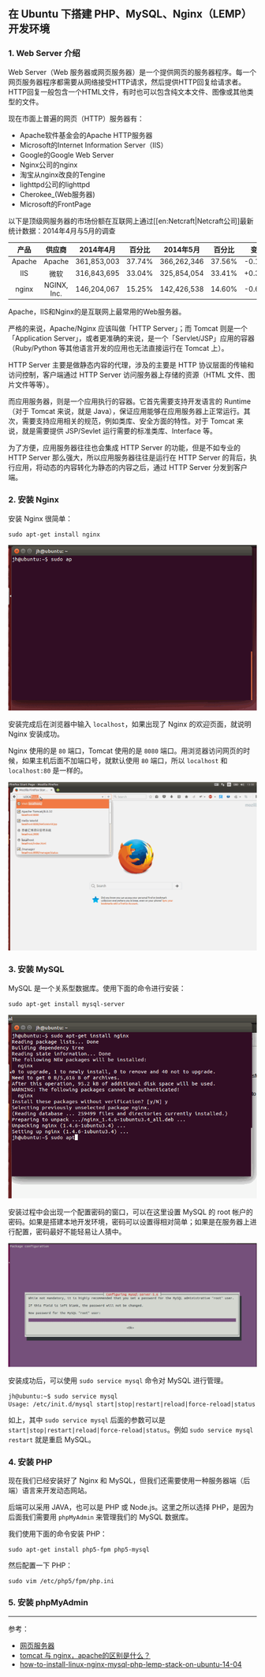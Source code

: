 ## 在 Ubuntu 下搭建 PHP、MySQL、Nginx（LEMP）开发环境

### 1. Web Server 介绍

Web Server（Web 服务器或网页服务器）是一个提供网页的服务器程序。每一个网页服务器程序都需要从网络接受HTTP请求，然后提供HTTP回复给请求者。HTTP回复一般包含一个HTML文件，有时也可以包含纯文本文件、图像或其他类型的文件。

现在市面上普遍的网页（HTTP）服务器有：

+ Apache软件基金会的Apache HTTP服务器
+ Microsoft的Internet Information Server（IIS）
+ Google的Google Web Server
+ Nginx公司的nginx
+ 淘宝从nginx改良的Tengine
+ lighttpd公司的lighttpd
+ Cherokee_(Web服务器)
+ Microsoft的FrontPage

以下是顶级网服务器的市场份额在互联网上通过[[en:Netcraft|Netcraft公司]最新统计数据：2014年4月与5月的调查

|产品|	供应商|2014年4月|百分比|2014年5月|百分比|变化|
|:---:|:---:|:---:|:---:|:---:|:---:|:---:|
|Apache|Apache|361,853,003|37.74%|366,262,346|37.56%|-0.18%
|IIS|微软|316,843,695|33.04%|325,854,054	|33.41%|+0.37%
|nginx|NGINX, Inc.|146,204,067|15.25%|142,426,538|14.60%|-0.64%|GWS|谷歌|20,983,310|2.19%|20,685,165|2.12%|-0.07%|

Apache，IIS和Nginx的是互联网上最常用的Web服务器。

严格的来说，Apache/Nginx 应该叫做「HTTP Server」；而 Tomcat 则是一个「Application Server」，或者更准确的来说，是一个「Servlet/JSP」应用的容器（Ruby/Python 等其他语言开发的应用也无法直接运行在 Tomcat 上）。

HTTP Server 主要是做静态内容的代理，涉及的主要是 HTTP 协议层面的传输和访问控制，客户端通过 HTTP Server 访问服务器上存储的资源（HTML 文件、图片文件等等）。

而应用服务器，则是一个应用执行的容器。它首先需要支持开发语言的 Runtime（对于 Tomcat 来说，就是 Java），保证应用能够在应用服务器上正常运行。其次，需要支持应用相关的规范，例如类库、安全方面的特性。对于 Tomcat 来说，就是需要提供 JSP/Sevlet 运行需要的标准类库、Interface 等。


为了方便，应用服务器往往也会集成 HTTP Server 的功能，但是不如专业的 HTTP Server 那么强大，所以应用服务器往往是运行在 HTTP Server 的背后，执行应用，将动态的内容转化为静态的内容之后，通过 HTTP Server 分发到客户端。

### 2. 安装 Nginx

安装 Nginx 很简单：

```
sudo apt-get install nginx
```

![lemp-1.gif](lemp-1.gif)

安装完成后在浏览器中输入 `localhost`，如果出现了 Nginx 的欢迎页面，就说明 Nginx 安装成功。

Nginx 使用的是 `80` 端口，Tomcat 使用的是 `8080` 端口。用浏览器访问网页的时候，如果主机后面不加端口号，就默认使用 `80` 端口，所以 `localhost` 和 `localhost:80` 是一样的。

![lemp-2.gif](lemp-2.gif)


### 3. 安装 MySQL

MySQL 是一个关系型数据库。使用下面的命令进行安装：

```
sudo apt-get install mysql-server
```
![lemp-3.gif](lemp-3.gif)

安装过程中会出现一个配置密码的窗口，可以在这里设置 MySQL 的 root 帐户的密码。如果是搭建本地开发环境，密码可以设置得相对简单；如果是在服务器上进行配置，密码最好不能轻易让人猜中。

![lemp-4.png](lemp-4.png)

安装成功后，可以使用 `sudo service mysql` 命令对 MySQL 进行管理。

```
jh@ubuntu:~$ sudo service mysql
Usage: /etc/init.d/mysql start|stop|restart|reload|force-reload|status
```

如上，其中 `sudo service mysql` 后面的参数可以是 `start|stop|restart|reload|force-reload|status`。例如 `sudo service mysql restart` 就是重启 MySQL。


### 4. 安装 PHP

现在我们已经安装好了 Nginx 和 MySQL，但我们还需要使用一种服务器端（后端）语言来开发动态网站。

后端可以采用 JAVA，也可以是 PHP 或 Node.js。这里之所以选择 PHP，是因为后面我们需要用 `phpMyAdmin` 来管理我们的 MySQL 数据库。

我们使用下面的命令安装 PHP：

```
sudo apt-get install php5-fpm php5-mysql
```

然后配置一下 PHP：

```
sudo vim /etc/php5/fpm/php.ini
```



### 5. 安装 phpMyAdmin


---
参考：

+ [网页服务器](https://zh.wikipedia.org/wiki/網頁伺服器)
+ [tomcat 与 nginx，apache的区别是什么？](https://www.zhihu.com/question/32212996)
+ [how-to-install-linux-nginx-mysql-php-lemp-stack-on-ubuntu-14-04](https://www.digitalocean.com/community/tutorials/how-to-install-linux-nginx-mysql-php-lemp-stack-on-ubuntu-14-04)

